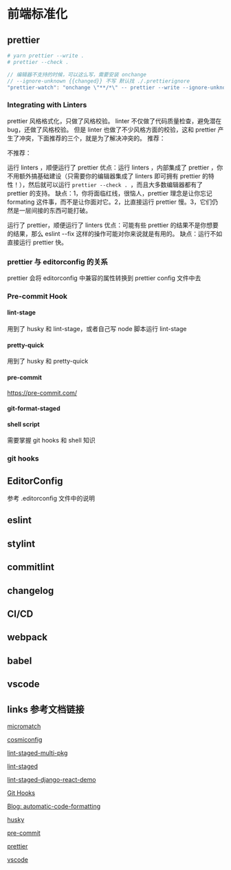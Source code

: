 # 前端标准化

## prettier

```sh
# yarn prettier --write .
# prettier --check .
```

```js
// 编辑器不支持的时候，可以这么写，需要安装 onchange
// --ignore-unknown {{changed}} 不写 默认找 ./.prettierignore
"prettier-watch": "onchange \"**/*\" -- prettier --write --ignore-unknown {{changed}}"  // If your editor does not support Prettier
```

### Integrating with Linters

<!-- https://prettier.io/docs/en/integrating-with-linters.html -->

prettier 风格格式化，只做了风格校验。
linter 不仅做了代码质量检查，避免潜在 bug，还做了风格校验。
但是 linter 也做了不少风格方面的校验，这和 prettier 产生了冲突，下面推荐的三个，就是为了解决冲突的。
推荐：

<!--
eslint-config-prettier
tslint-config-prettier
stylelint-config-prettier
 -->

不推荐：

<!--
eslint-plugin-prettier
tslint-plugin-prettier
stylelint-prettier
 -->

运行 linters ，顺便运行了 prettier
优点：运行 linters ，内部集成了 prettier ，你不用额外搞基础建设（只需要你的编辑器集成了 linters 即可拥有 prettier 的特性！），然后就可以运行 `prettier --check . `，而且大多数编辑器都有了 prettier 的支持。
缺点：1，你将面临红线，很恼人，prettier 理念是让你忘记 formating 这件事，而不是让你面对它。2，比直接运行 prettier 慢。3，它们仍然是一层间接的东西可能打破。

<!--
prettier-eslint
prettier-tslint
prettier-stylelint
 -->

运行了 prettier，顺便运行了 linters
优点：可能有些 prettier 的结果不是你想要的结果，那么 eslint --fix 这样的操作可能对你来说就是有用的。
缺点：运行不如直接运行 prettier 快。

### prettier 与 editorconfig 的关系

prettier 会将 editorconfig 中兼容的属性转换到 prettier config 文件中去

### Pre-commit Hook

#### lint-stage

用到了 husky 和 lint-stage，或者自己写 node 脚本运行 lint-stage

#### pretty-quick

用到了 husky 和 pretty-quick

#### pre-commit

https://pre-commit.com/

#### git-format-staged

#### shell script

需要掌握 git hooks 和 shell 知识

### git hooks

## EditorConfig

参考 .editorconfig 文件中的说明

## eslint

## stylint

## commitlint

## changelog

## CI/CD

## webpack

## babel

## vscode

## links 参考文档链接

[micromatch](https://github.com/micromatch/micromatch)

[cosmiconfig](https://github.com/davidtheclark/cosmiconfig)

[lint-staged-multi-pkg](https://github.com/sudo-suhas/lint-staged-multi-pkg)

[lint-staged](http://github.com/okonet/lint-staged)

[lint-staged-django-react-demo](https://github.com/sudo-suhas/lint-staged-django-react-demo)

[Git Hooks](https://githooks.com/)

[Blog: automatic-code-formatting](https://www.olioapps.com/blog/automatic-code-formatting/)

[husky](https://typicode.github.io/husky/#/)

[pre-commit](https://pre-commit.com)

[prettier](https://prettier.io)

[vscode](https://code.visualstudio.com)
